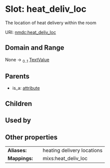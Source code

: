 
# Slot: heat_deliv_loc


The location of heat delivery within the room

URI: [nmdc:heat_deliv_loc](https://microbiomedata/meta/heat_deliv_loc)


## Domain and Range

None &#8594;  <sub>0..1</sub> [TextValue](TextValue.md)

## Parents

 *  is_a: [attribute](attribute.md)

## Children


## Used by


## Other properties

|  |  |  |
| --- | --- | --- |
| **Aliases:** | | heating delivery locations |
| **Mappings:** | | mixs:heat_deliv_loc |

